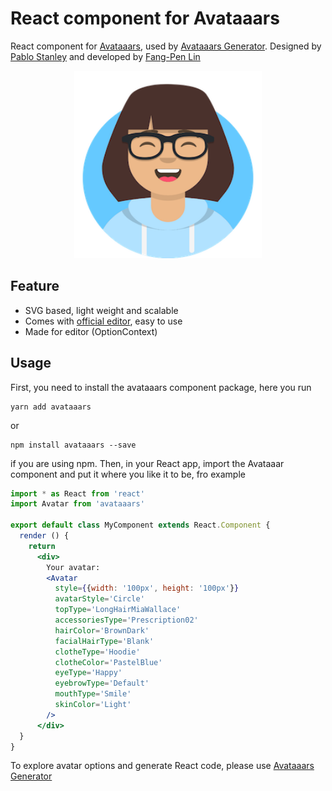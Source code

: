 # React component for Avataaars

React component for [Avataaars](https://avataaars.com/), used by [Avataaars Generator](https://getavataaars.com/). Designed by [Pablo Stanley](https://twitter.com/pablostanley) and developed by [Fang-Pen Lin](https://twitter.com/fangpenlin)

<p align="center"><img src='avataaars-example.png?raw=true' style='width: 300px; height: 300px;' /></p>

## Feature

 - SVG based, light weight and scalable
 - Comes with [official editor](https://getavataaars.com/), easy to use
 - Made for editor (OptionContext)

## Usage

First, you need to install the avataaars component package, here you run

```
yarn add avataaars
```

or

```
npm install avataaars --save
```

if you are using npm. Then, in your React app, import the Avataaar component and put it where you like it to be, fro example

```jsx
import * as React from 'react'
import Avatar from 'avataaars'

export default class MyComponent extends React.Component {
  render () {
    return 
      <div>
        Your avatar:
        <Avatar
          style={{width: '100px', height: '100px'}}
          avatarStyle='Circle'
          topType='LongHairMiaWallace'
          accessoriesType='Prescription02'
          hairColor='BrownDark'
          facialHairType='Blank'
          clotheType='Hoodie'
          clotheColor='PastelBlue'
          eyeType='Happy'
          eyebrowType='Default'
          mouthType='Smile'
          skinColor='Light'
        />
      </div>
  }
}
```

To explore avatar options and generate React code, please use [Avataaars Generator](https://getavataaars.com/)
